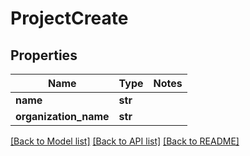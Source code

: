 # ProjectCreate

## Properties
Name | Type | Notes
------------ | ------------- | -------------
**name** | **str** | 
**organization_name** | **str** | 

[[Back to Model list]](../README.md#documentation-for-models) [[Back to API list]](../README.md#documentation-for-api-endpoints) [[Back to README]](../README.md)



